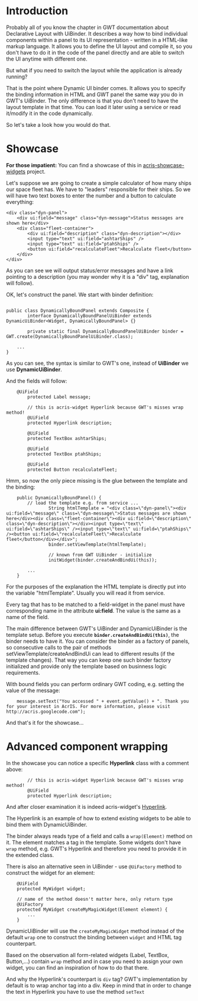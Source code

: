 # Introduction #

Probably all of you know the chapter in GWT documentation about Declarative Layout with UiBinder. It describes a way how to bind individual components within a panel to its UI representation - written in a HTML-like markup language. It allows you to define the UI layout and compile it, so you don't have to do it in the code of the panel directly and are able to switch the UI anytime with different one.

But what if you need to switch the layout while the application is already running?

That is the point where Dynamic UI binder comes. It allows you to specify the binding information in HTML and GWT panel the same way you do in GWT's UiBinder. The only difference is that you don't need to have the layout template in that time. You can load it later using a service or read it/modify it in the code dynamically.

So let's take a look how you would do that.

# Showcase #

**For those impatient:** You can find a showcase of this in [acris-showcase-widgets](http://code.google.com/p/acris/source/browse/#svn%2Fbranches%2F1.1.0%2Facris-showcase%2Facris-showcase-widgets) project.

Let's suppose we are going to create a simple calculator of how many ships our space fleet has. We have to "leaders" responsible for their ships. So we will have two text boxes to enter the number and a button to calculate everything:

```
<div class="dyn-panel">
	<div ui:field="message" class="dyn-message">Status messages are shown here</div>
	<div class="fleet-container">
		<div ui:field="description" class="dyn-description"></div>
		<input type="text" ui:field="ashtarShips" />
		<input type="text" ui:field="ptahShips" />
		<button ui:field="recalculateFleet">Recalculate fleet</button>
	</div>
</div>
```

As you can see we will output status/error messages and have a link pointing to a description (you may wonder why it is a "div" tag, explanation will follow).

OK, let's construct the panel. We start with binder definition:

```

public class DynamicallyBoundPanel extends Composite {
        interface DynamicallyBoundPanelUiBinder extends DynamicUiBinder<Widget, DynamicallyBoundPanel> {}

        private static final DynamicallyBoundPanelUiBinder binder = GWT.create(DynamicallyBoundPanelUiBinder.class);

	...
}

```

As you can see, the syntax is similar to GWT's one, instead of **UiBinder** we use **DynamicUiBinder**.

And the fields will follow:

```
	@UiField
        protected Label message;

        // this is acris-widget Hyperlink because GWT's misses wrap method!
        @UiField
        protected Hyperlink description;

        @UiField
        protected TextBox ashtarShips;

        @UiField
        protected TextBox ptahShips;

        @UiField
        protected Button recalculateFleet;
```

Hmm, so now the only piece missing is the glue between the template and the binding:

```
	public DynamicallyBoundPanel() {
		// load the template e.g. from service ...
                String htmlTemplate = "<div class=\"dyn-panel\"><div ui:field=\"message\" class=\"dyn-message\">Status messages are shown here</div><div class=\"fleet-container\"><div ui:field=\"description\" class=\"dyn-description\"></div><input type=\"text\" ui:field=\"ashtarShips\" /><input type=\"text\" ui:field=\"ptahShips\" /><button ui:field=\"recalculateFleet\">Recalculate fleet</button</div></div>";
                binder.setViewTemplate(htmlTemplate);

                // known from GWT UiBinder - initialize
                initWidget(binder.createAndBindUi(this));
	
		...
	}
```

For the purposes of the explanation the HTML template is directly put into the variable "htmlTemplate". Usually you will read it from service.

Every tag that has to be matched to a field-widget in the panel must have corresponding name in the attribute **ui:field**. The value is the same as a name of the field.

The main difference between GWT's UiBinder and DynamicUiBinder is the template setup. Before you execute **`binder.createAndBindUi(this)`**, the binder needs to have it. You can consider the binder as a factory of panels, so consecutive calls to the pair of methods setViewTemplate/createAndBindUi can lead to different results (if the template changes). That way you can keep one such binder factory initialized and provide only the template based on businness logic requirements.

With bound fields you can perform ordinary GWT coding, e.g. setting the value of the message:

```
	message.setText("You accessed " + event.getValue() + ". Thank you for your interest in AcrIS. For more information, please visit http://acris.googlecode.com");
```

And that's it for the showcase...

# Advanced component wrapping #

In the showcase you can notice a specific **Hyperlink** class with a comment above:

```
        // this is acris-widget Hyperlink because GWT's misses wrap method!
        @UiField
        protected Hyperlink description;
```

And after closer examination it is indeed acris-widget's [Hyperlink](http://code.google.com/p/acris/source/browse/branches/1.1.0/acris-widgets/src/main/java/sk/seges/acris/widget/client/Hyperlink.java).

The Hyperlink is an example of how to extend existing widgets to be able to bind them with DynamicUiBinder.

The binder always reads type of a field and calls a `wrap(Element)` method on it. The element matches a tag in the template. Some widgets don't have `wrap` method, e.g. GWT's Hyperlink and therefore you need to provide it in the extended class.

There is also an alternative seen in UiBinder - use `@UiFactory` method to construct the widget for an element:

```
	@UiField
	protected MyWidget widget;

	// name of the method doesn't matter here, only return type
	@UiFactory
	protected MyWidget createMyMagicWidget(Element element) {
		...	
	}
```

DynamicUiBinder will use the `createMyMagicWidget` method instead of the default `wrap` one to construct the binding between `widget` and HTML tag counterpart.

Based on the observation all form-related widgets (Label, TextBox, Button,...) contain `wrap` method and in case you need to assign your own widget, you can find an inspiration of how to do that there.

And why the Hyperlink's counterpart is `div` tag? GWT's implementation by default is to wrap anchor tag into a div. Keep in mind that in order to change the text in Hyperlink you have to use the method `setText`
